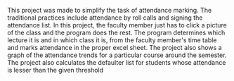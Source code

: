 This project was made to simplify the task of attendance marking. The traditional practices include attendance by roll calls and signing the attendance list. In this project, the faculty member just has to click a picture of the class and the program does the rest. The program determines which lecture it is and in which class it is, from the faculty member's time table and marks attendance in the proper excel sheet. The project also shows a graph of the attendance trends for a particular course around the semester. The project also calculates the defaulter list for students whose attendance is lesser than the given threshold
